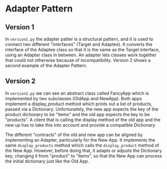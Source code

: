# Adapter Pattern

## Version 1
In `version1.py` the adapter patter is a structural pattern, and it is used to connect two different "interfaces" (Target and Adaptee). 
It converts the interface of the Adaptee class so that it is the same as the Target interface, using an Adapter class in between.
An adapter lets classes work together that could not otherwise because of incompatibility. Version 2 
shows a second example of the Adapter Pattern. 

## Version 2

In `version2.py` we can see an abstract class called FancyApp which is implemented by two subclasses (OldApp and NewApp).
Both apps implement a display_product method which prints out a list of products, passed via a Dictionary. 
Unfortunately, the new app expects the key of the product dictionary to be "items" and the old app expects the key to be "products". 
A client that is calling the display method of the old app and the new up has to take this into account and provide a compatible Dictionary. 

The different "contracts" of the old and new app can be aligned by implementing an Adapter, particularly for the New App. 
It implements the same `display_products` method which calls the `display_product` method of the New App. 
However, before doing that, it adapts or adjusts the Dictionary key, changing it from "product" to "items", so that the New App
can process the initial dictionary just like the Old App. 